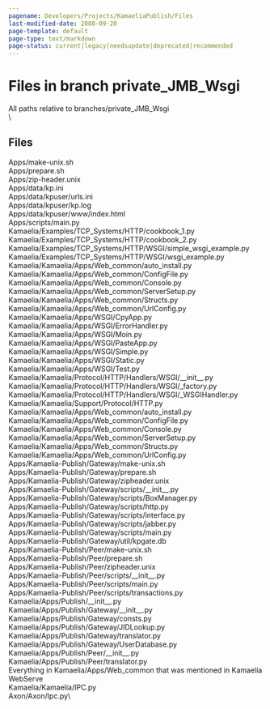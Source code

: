 ```yaml
---
pagename: Developers/Projects/KamaeliaPublish/Files
last-modified-date: 2008-09-20
page-template: default
page-type: text/markdown
page-status: current|legacy|needsupdate|deprecated|recommended
---
```

Files in branch private\_JMB\_Wsgi
==================================

All paths relative to branches/private\_JMB\_Wsgi\
\

Files
-----

Apps/make-unix.sh\
Apps/prepare.sh\
Apps/zip-header.unix\
Apps/data/kp.ini\
Apps/data/kpuser/urls.ini\
Apps/data/kpuser/kp.log\
Apps/data/kpuser/www/index.html\
Apps/scripts/main.py\
Kamaelia/Examples/TCP\_Systems/HTTP/cookbook\_1.py\
Kamaelia/Examples/TCP\_Systems/HTTP/cookbook\_2.py\
Kamaelia/Examples/TCP\_Systems/HTTP/WSGI/simple\_wsgi\_example.py\
Kamaelia/Examples/TCP\_Systems/HTTP/WSGI/wsgi\_example.py\
Kamaelia/Kamaelia/Apps/Web\_common/auto\_install.py\
Kamaelia/Kamaelia/Apps/Web\_common/ConfigFile.py\
Kamaelia/Kamaelia/Apps/Web\_common/Console.py\
Kamaelia/Kamaelia/Apps/Web\_common/ServerSetup.py\
Kamaelia/Kamaelia/Apps/Web\_common/Structs.py\
Kamaelia/Kamaelia/Apps/Web\_common/UrlConfig.py\
Kamaelia/Kamaelia/Apps/WSGI/CpyApp.py\
Kamaelia/Kamaelia/Apps/WSGI/ErrorHandler.py\
Kamaelia/Kamaelia/Apps/WSGI/Moin.py\
Kamaelia/Kamaelia/Apps/WSGI/PasteApp.py\
Kamaelia/Kamaelia/Apps/WSGI/Simple.py\
Kamaelia/Kamaelia/Apps/WSGI/Static.py\
Kamaelia/Kamaelia/Apps/WSGI/Test.py\
Kamaelia/Kamaelia/Protocol/HTTP/Handlers/WSGI/\_\_init\_\_.py\
Kamaelia/Kamaelia/Protocol/HTTP/Handlers/WSGI/\_factory.py\
Kamaelia/Kamaelia/Protocol/HTTP/Handlers/WSGI/\_WSGIHandler.py\
Kamaelia/Kamaelia/Support/Protocol/HTTP.py\
Kamaelia/Kamaelia/Apps/Web\_common/auto\_install.py\
Kamaelia/Kamaelia/Apps/Web\_common/ConfigFile.py\
Kamaelia/Kamaelia/Apps/Web\_common/Console.py\
Kamaelia/Kamaelia/Apps/Web\_common/ServerSetup.py\
Kamaelia/Kamaelia/Apps/Web\_common/Structs.py\
Kamaelia/Kamaelia/Apps/Web\_common/UrlConfig.py\
Apps/Kamaelia-Publish/Gateway/make-unix.sh\
Apps/Kamaelia-Publish/Gateway/prepare.sh\
Apps/Kamaelia-Publish/Gateway/zipheader.unix\
Apps/Kamaelia-Publish/Gateway/scripts/\_\_init\_\_.py\
Apps/Kamaelia-Publish/Gateway/scripts/BoxManager.py\
Apps/Kamaelia-Publish/Gateway/scripts/http.py\
Apps/Kamaelia-Publish/Gateway/scripts/interface.py\
Apps/Kamaelia-Publish/Gateway/scripts/jabber.py\
Apps/Kamaelia-Publish/Gateway/scripts/main.py\
Apps/Kamaelia-Publish/Gateway/util/kpgate.db\
Apps/Kamaelia-Publish/Peer/make-unix.sh\
Apps/Kamaelia-Publish/Peer/prepare.sh\
Apps/Kamaelia-Publish/Peer/zipheader.unix\
Apps/Kamaelia-Publish/Peer/scripts/\_\_init\_\_.py\
Apps/Kamaelia-Publish/Peer/scripts/main.py\
Apps/Kamaelia-Publish/Peer/scripts/transactions.py\
Kamaelia/Apps/Publish/\_\_init\_\_.py\
Kamaelia/Apps/Publish/Gateway/\_\_init\_\_.py\
Kamaelia/Apps/Publish/Gateway/consts.py\
Kamaelia/Apps/Publish/Gateway/JIDLookup.py\
Kamaelia/Apps/Publish/Gateway/translator.py\
Kamaelia/Apps/Publish/Gateway/UserDatabase.py\
Kamaelia/Apps/Publish/Peer/\_\_init\_\_.py\
Kamaelia/Apps/Publish/Peer/translator.py\
Everything in Kamaelia/Apps/Web\_common that was mentioned in Kamaelia
WebServe\
Kamaelia/Kamaelia/IPC.py\
Axon/Axon/Ipc.py\
